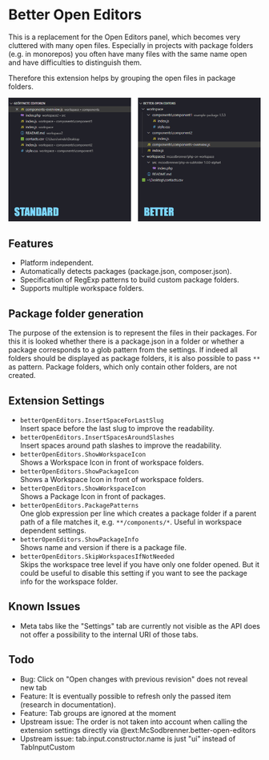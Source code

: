 # Better Open Editors

This is a replacement for the Open Editors panel, which becomes very cluttered with many open files. Especially in projects with package folders (e.g. in monorepos) you often have many files with the same name open and have difficulties to distinguish them.

Therefore this extension helps by grouping the open files in package folders.

![This is why it is better](./meta/screenshot.gif)

## Features

  * Platform independent.
  * Automatically detects packages (package.json, composer.json).
  * Specification of RegExp patterns to build custom package folders.
  * Supports multiple workspace folders.


## Package folder generation

The purpose of the extension is to represent the files in their packages. For this it is looked whether there is a package.json in a folder or whether a package corresponds to a glob pattern from the settings.
If indeed all folders should be displayed as package folders, it is also possible to pass `**` as pattern.
Package folders, which only contain other folders, are not created.

## Extension Settings

* `betterOpenEditors.InsertSpaceForLastSlug`  
   Insert space before the last slug to improve the readability.
* `betterOpenEditors.InsertSpacesAroundSlashes`  
   Insert spaces around path slashes to improve the readability.
* `betterOpenEditors.ShowWorkspaceIcon`  
   Shows a Workspace Icon in front of workspace folders.
* `betterOpenEditors.ShowPackageIcon`  
   Shows a Workspace Icon in front of workspace folders.
* `betterOpenEditors.ShowWorkspaceIcon`  
   Shows a Package Icon in front of packages.
* `betterOpenEditors.PackagePatterns`  
   One glob expression per line which creates a package folder if a parent path of a file matches it, e.g. `**/components/*`. Useful in workspace dependent settings.
* `betterOpenEditors.ShowPackageInfo`  
   Shows name and version if there is a package file.
* `betterOpenEditors.SkipWorkspacesIfNotNeeded`  
   Skips the workspace tree level if you have only one folder opened. But it could be useful to disable this setting if you want to see the package info for the workspace folder.


## Known Issues

* Meta tabs like the "Settings" tab are currently not visible as the API does not offer a possibility to the internal URI of those tabs.

## Todo

- Bug: Click on "Open changes with previous revision" does not reveal new tab
- Feature: It is eventually possible to refresh only the passed item (research in documentation).
- Feature: Tab groups are ignored at the moment  
- Upstream issue: The order is not taken into account when calling the extension settings directly via @ext:McSodbrenner.better-open-editors  
- Upstream issue: tab.input.constructor.name is just "ui" instead of TabInputCustom  
